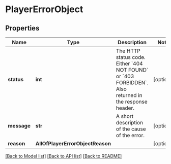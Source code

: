 # PlayerErrorObject

## Properties
Name | Type | Description | Notes
------------ | ------------- | ------------- | -------------
**status** | **int** | The HTTP status code. Either &#x60;404 NOT FOUND&#x60; or &#x60;403 FORBIDDEN&#x60;.  Also returned in the response header.  | [optional] 
**message** | **str** | A short description of the cause of the error.  | [optional] 
**reason** | **AllOfPlayerErrorObjectReason** |  | [optional] 

[[Back to Model list]](../README.md#documentation-for-models) [[Back to API list]](../README.md#documentation-for-api-endpoints) [[Back to README]](../README.md)

